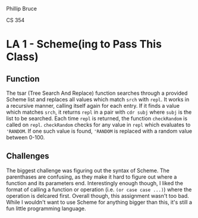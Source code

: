 Phillip Bruce

CS 354

# LA 1 - Scheme(ing to Pass This Class)

## Function

The tsar (Tree Search And Replace) function searches through a provided Scheme list and replaces all values which match `srch` with `repl`. It works in a recursive manner, calling itself again for each entry. If it finds a value which matches `srch`, it returns `repl` in a pair with `cdr subj` where `subj` is the list to be searched. Each time `repl` is returned, the function `checkRandom` is called on `repl`. `checkRandom` checks for any value in `repl` which evaluates to `'RANDOM`. If one such value is found, `'RANDOM` is replaced with a random value between 0-100.

## Challenges

The biggest challenge was figuring out the syntax of Scheme. The parenthases are confusing, as they make it hard to figure out where a function and its parameters end. Interestingly enough though, I liked the format of calling a function or operation (i.e. `(or case case ...)`) where the operation is delcared first. Overall though, this assignment wasn't too bad. While I wouldn't want to use Scheme for anything bigger than this, it's still a fun little programming language.
